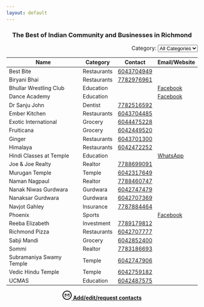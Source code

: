 ```yaml
---
layout: default
---
```


<div class="container">
  <div class="intro">
    <h3 style="text-align: center;">The Best of Indian Community and Businesses in Richmond</h3>
  </div>

  <div id="filter" style="text-align: right;">
    <label for="category-filter">Category:</label>
    <select id="category-filter">
      <option value="all">All Categories</option>
      <option value="dentist">Dentist</option>
      <option value="education">Education</option>
      <option value="gurdwara">Gurdwara</option>
      <option value="insurance">Insurance</option>
      <option value="realtor">Realtor</option>
      <option value="restaurants">Restaurants</option>
      <option value="rv rentals">RV Rentals</option>
      <option value="sports">Sports</option>
      <option value="temple">Temple</option>
    </select>
  </div>

  <table id="yellow-pages">
    <thead>
      <tr>
        <th>Name</th>
        <th>Category</th>
        <th>Contact</th>
        <th>Email/Website</th>
      </tr>
    </thead>
    <tbody>
      <tr>
        <td>Best Bite</td>
        <td>Restaurants</td>
        <td><a href="tel:+16043704949">6043704949</a></td>
        <td><a href="#"></a></td>
      </tr>
      <tr>
        <td>Biryani Bhai</td>
        <td>Restaurants</td>
        <td><a href="tel:+17782976961">7782976961</a></td>
        <td><a href="#"></a></td>
      </tr>
      <tr>
        <td>Bhullar Wrestling Club</td>
        <td>Education</td>
        <td></td>
        <td><a href="https://www.facebook.com/BhullarWrestlingClub/">Facebook</a></td>
      </tr>
      <tr>
        <td>Dance Academy</td>
        <td>Education</td>
        <td></td>
        <td><a href="https://www.facebook.com/SudnyaDanceAcademy" target="_blank">Facebook</a></td>
      </tr>
      <tr>
        <td>Dr Sanju John</td>
        <td>Dentist</td>
        <td><a href="tel:+17782516592">7782516592</a></td>
        <td></td>
      </tr>
      <tr>
        <td>Ember Kitchen</td>
        <td>Restaurants</td>
        <td><a href="tel:+16043704485">6043704485</a></td>
        <td><a href="#"></a></td>
      </tr>
      <tr>
        <td>Exotic International</td>
        <td>Grocery</td>
        <td><a href="tel:+16044475228">6044475228</a></td>
        <td><a href="#"></a></td>
      </tr>
      <tr>
        <td>Fruiticana</td>
        <td>Grocery</td>
        <td><a href="tel:+16042449520">6042449520</a></td>
        <td><a href="#"></a></td>
      </tr>
      <tr>
        <td>Ginger</td>
        <td>Restaurants</td>
        <td><a href="tel:+16043701300">6043701300</a></td>
        <td><a href="#"></a></td>
      </tr>
      <tr>
        <td>Himalaya</td>
        <td>Restaurants</td>
        <td><a href="tel:+16042472252">6042472252</a></td>
        <td><a href="#"></a></td>
      </tr>
      <tr>
        <td>Hindi Classes at Temple</td>
        <td>Education</td>
        <td></td>
        <td><a href="https://chat.whatsapp.com/GnJPe7uFS2eCZqMkEG1EK5" target="_blank">WhatsApp</a></td>
      </tr>
      <tr>
        <td>Joe & Joe Realty</td>
        <td>Realtor</td>
        <td><a href="tel:+17788699091">7788699091</a></td>
        <td><a href="#"></a></td>
      </tr>
      <tr>
        <td>Murugan Temple</td>
        <td>Temple</td>
        <td><a href="tel:+16042317649">6042317649</a></td>
        <td><a href="#"></a></td>
      </tr>
      <tr>
        <td>Naman Nagpaul</td>
        <td>Realtor</td>
        <td><a href="tel:+17788460747">7788460747</a></td>
        <td><a href="#"></a></td>
      </tr>
      <tr>
        <td>Nanak Niwas Gurdwara</td>
        <td>Gurdwara</td>
        <td><a href="tel:+16042747479">6042747479</a></td>
        <td><a href="#"></a></td>
      </tr>
      <tr>
        <td>Nanaksar Gurdwara</td>
        <td>Gurdwara</td>
        <td><a href="tel:+16042707369">6042707369</a></td>
        <td><a href="#"></a></td>
      </tr>
      <tr>
        <td>Navjot Gahley</td>
        <td>Insurance</td>
        <td><a href="tel:+17787884464">7787884464</a></td>
        <td><a href="#"></a></td>
      </tr>
      <tr>
        <td>Phoenix</td>
        <td>Sports</td>
        <td><a href="tel:+"></a></td>
        <td><a href="https://www.facebook.com/phoenix.richmond.malayalee">Facebook</a></td>
      </tr>
      <tr>
        <td>Reeba Elizabeth</td>
        <td>Investment</td>
        <td><a href="tel:+17789179812">7789179812</a></td>
        <td><a href="#"></a></td>
      </tr>
      <tr>
        <td>Richmond Pizza</td>
        <td>Restaurants</td>
        <td><a href="tel:+16042707777">6042707777</a></td>
        <td><a href="#"></a></td>
      </tr>
      <tr>
        <td>Sabji Mandi</td>
        <td>Grocery</td>
        <td><a href="tel:+16042852400">6042852400</a></td>
        <td><a href="#"></a></td>
      </tr>
      <tr>
        <td>Sommi</td>
        <td>Realtor</td>
        <td><a href="tel:+17783186693">7783186693</a></td>
        <td><a href="#"></a></td>
      </tr>
      <tr>
        <td>Subramaniya Swamy Temple</td>
        <td>Temple</td>
        <td><a href="tel:+16042747906">6042747906</a></td>
        <td><a href="#"></a></td>
      </tr>
      <tr>
        <td>Vedic Hindu Temple</td>
        <td>Temple</td>
        <td><a href="tel:+16042759182">6042759182</a></td>
        <td><a href="#"></a></td>
      </tr>
      <tr>
        <td>UCMAS</td>
        <td>Education</td>
        <td><a href="tel:+16042487575">6042487575</a></td>
        <td><a href="#"></a></td>
      </tr>
  </tbody>
</table>
<div style="text-align: center;">
  <p><a href="mailto:adichourasiya@gmail.com" class="btn btn-info"><img src="/assets/img/gmail.svg" alt="Email Icon" width="24" height="24"> <strong>Add/edit/request contacts</strong></a></p>
</div>
</div>

<script>
  function sortTable(columnIndex) {
    var table, rows, switching, i, x, y, shouldSwitch;
    table = document.getElementById("yellow-pages");
    switching = true;
    while (switching) {
      switching = false;
      rows = table.rows;
      for (i = 1; i < (rows.length - 1); i++) {
        shouldSwitch = false;
        x = rows[i].getElementsByTagName("td")[columnIndex];
        y = rows[i + 1].getElementsByTagName("td")[columnIndex];
        if (x.innerHTML.toLowerCase() > y.innerHTML.toLowerCase()) {
          shouldSwitch = true;
          break;
        }
      }
      if (shouldSwitch) {
        rows[i].parentNode.insertBefore(rows[i + 1], rows[i]);
        switching = true;
      }
    }
  }

  document.getElementById("category-filter").addEventListener("change", function() {
    var category = this.value;
    var rows = document.getElementById("yellow-pages").getElementsByTagName("tbody")[0].getElementsByTagName("tr");
    for (var i = 0; i < rows.length; i++) {
      var categoryCell = rows[i].getElementsByTagName("td")[1];
      if (category === "all" || categoryCell.textContent.toLowerCase() === category) {
        rows[i].style.display = "";
      } else {
        rows[i].style.display = "none";
      }
    }
  });
</script>
